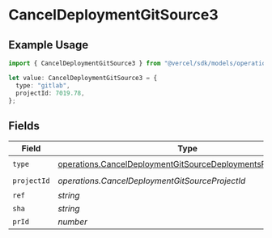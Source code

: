# CancelDeploymentGitSource3

## Example Usage

```typescript
import { CancelDeploymentGitSource3 } from "@vercel/sdk/models/operations/canceldeployment.js";

let value: CancelDeploymentGitSource3 = {
  type: "gitlab",
  projectId: 7019.78,
};
```

## Fields

| Field                                                                                                                                      | Type                                                                                                                                       | Required                                                                                                                                   | Description                                                                                                                                |
| ------------------------------------------------------------------------------------------------------------------------------------------ | ------------------------------------------------------------------------------------------------------------------------------------------ | ------------------------------------------------------------------------------------------------------------------------------------------ | ------------------------------------------------------------------------------------------------------------------------------------------ |
| `type`                                                                                                                                     | [operations.CancelDeploymentGitSourceDeploymentsResponseType](../../models/operations/canceldeploymentgitsourcedeploymentsresponsetype.md) | :heavy_check_mark:                                                                                                                         | N/A                                                                                                                                        |
| `projectId`                                                                                                                                | *operations.CancelDeploymentGitSourceProjectId*                                                                                            | :heavy_check_mark:                                                                                                                         | N/A                                                                                                                                        |
| `ref`                                                                                                                                      | *string*                                                                                                                                   | :heavy_minus_sign:                                                                                                                         | N/A                                                                                                                                        |
| `sha`                                                                                                                                      | *string*                                                                                                                                   | :heavy_minus_sign:                                                                                                                         | N/A                                                                                                                                        |
| `prId`                                                                                                                                     | *number*                                                                                                                                   | :heavy_minus_sign:                                                                                                                         | N/A                                                                                                                                        |